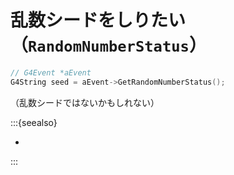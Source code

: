 # 乱数シードをしりたい（``RandomNumberStatus``）

```cpp
// G4Event *aEvent
G4String seed = aEvent->GetRandomNumberStatus();
```

（乱数シードではないかもしれない）

:::{seealso}

- [](./geant4-run-random.md)

:::
